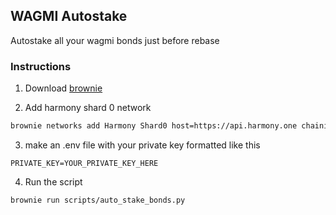 ## WAGMI Autostake
Autostake all your wagmi bonds just before rebase

### Instructions

1. Download [brownie](https://github.com/eth-brownie/brownie)

2. Add harmony shard 0 network
```bash
brownie networks add Harmony Shard0 host=https://api.harmony.one chainid=1666600000 explorer=https://explorer.harmony.one/ 
```
3. make an .env file with your private key formatted like this
```env
PRIVATE_KEY=YOUR_PRIVATE_KEY_HERE
```
4. Run the script
```bash
brownie run scripts/auto_stake_bonds.py
```